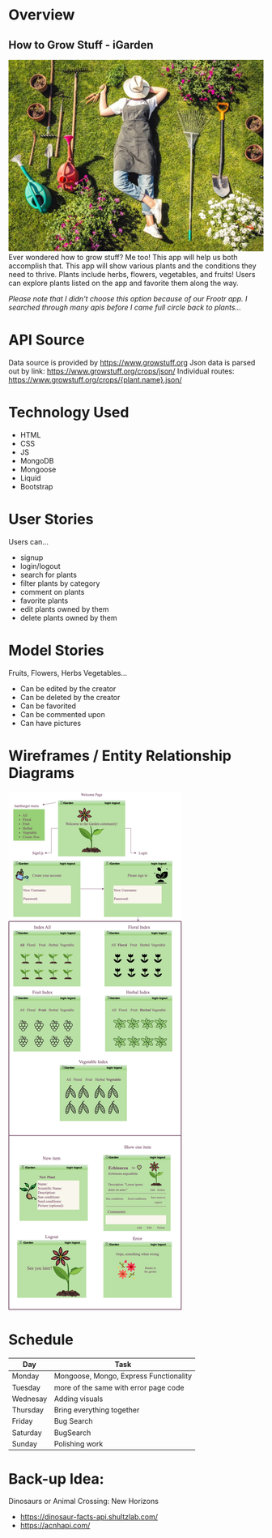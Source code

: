 # Overview

## How to Grow Stuff - iGarden

![gardner posed with garden tools](images/gardener-sleeping-on-lawn.jpeg)
Ever wondered how to grow stuff? Me too! This app will help us both accomplish that. This app will show various plants and the conditions they need to thrive. Plants include herbs, flowers, vegetables, and fruits! Users can explore plants listed on the app and favorite them along the way.

*Please note that I didn't choose this option because of our Frootr app. I searched through many apis before I came full circle back to plants...*

# API Source 

Data source is provided by https://www.growstuff.org
Json data is parsed out by link: https://www.growstuff.org/crops/json/
Individual routes: https://www.growstuff.org/crops/{plant.name}.json/

# Technology Used

* HTML 
* CSS 
* JS
* MongoDB
* Mongoose
* Liquid 
* Bootstrap 

# User Stories

Users can...
* signup
* login/logout
* search for plants
* filter plants by category
* comment on plants
* favorite plants
* edit plants owned by them
* delete plants owned by them

# Model Stories

Fruits, Flowers, Herbs Vegetables...
* Can be edited by the creator
* Can be deleted by the creator
* Can be favorited
* Can be commented upon
* Can have pictures

# Wireframes / Entity Relationship Diagrams

![the different screens one can click through to use the app](images/intro-wireframe.png)

# Schedule

| Day | Task |
| --------- | -------- |
| Monday | Mongoose, Mongo, Express Functionality |
| Tuesday | more of the same with error page code |
| Wednesay | Adding visuals |
| Thursday | Bring everything together |
| Friday | Bug Search |
| Saturday | BugSearch |
| Sunday | Polishing work |

# Back-up Idea: 

Dinosaurs or Animal Crossing: New Horizons

* https://dinosaur-facts-api.shultzlab.com/
* https://acnhapi.com/
